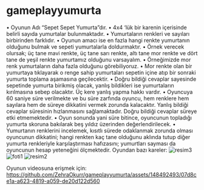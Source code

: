 # gameplayyumurta
•	Oyunun Adı “Sepet Sepet Yumurta”dır.
•	4x4 ‘lük bir karenin içerisinde belirli sayıda yumurtalar bulunmaktadır. 
•	Yumurtaların renkleri ve sayıları birbirinden farklıdır.
•	Oyunun amacı ise en fazla hangi renkte yumurtanın olduğunu bulmak ve sepeti yumurtalarla doldurmaktır.
•	Örnek verecek olursak; üç tane mavi renkte, üç tane sarı renkte, altı tane mor renkte ve dört tane de yeşil renkte yumurtamız olduğunu varsayalım. 
•	Örneğimizde mor renk yumurtaların daha fazla olduğunu görebiliyoruz.
•	Mor renkte olan bir yumurtaya tıklayarak o renge sahip yumurtaları sepetin içine atıp bir sonraki yumurta toplama aşamasına geçilecektir.
•	Doğru bildiği cevaplar sayesinde sepetinde yumurta birikmiş olacak, yanlış bildikleri ise yumurtaların kırılmasına sebep olacaktır. Üç kere yanlış yapma hakkı vardır.
•	Oyuncuya 60 saniye süre verilmekte ve bu süre zarfında oyuncu, hem renklere hem sayılara hem de süreye dikkatini vermek zorunda kalacaktır. Yanlış bildiği cevaplar süresinin hızlanmasını sağlamaktadır. Doğru bildiği cevaplar süreye etki etmemektedir.
•	Oyun sonunda yani süre bitince, oyuncunun topladığı yumurta skoruna bakılarak beş yıldız üzerinden değerlendirilecek. 
•	Yumurtanın renklerini incelemek, kısıtlı sürede odaklanmak zorunda olması oyuncunun dikkatini; hangi renkten kaç tane olduğunu aklında tutup diğer yumurta renkleriyle karşılaştırması hafızasını; yumurtları sayması da oyuncunun hesap yeteneğini ölçmektedir.
Oyundan bazı kareler:
![resim3](https://github.com/ZehraOkurr/gameplayyumurta/assets/148492493/afd8f28c-f122-4b7c-8ff0-3b8e7950a9d1)
![foti1](https://github.com/ZehraOkurr/gameplayyumurta/assets/148492493/cb3af048-118c-4fcc-b7b5-3302fa362453)
![resim2](https://github.com/ZehraOkurr/gameplayyumurta/assets/148492493/42d8fbf9-9273-4be2-89f8-e701c04d0a41)



Oyunun videosuna erişmek için:
https://github.com/ZehraOkurr/gameplayyumurta/assets/148492493/07d8ce1a-a623-4819-a059-de20d122d560


